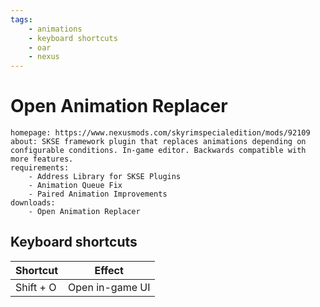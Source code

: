 ```yaml
---
tags:
    - animations
    - keyboard shortcuts
    - oar
    - nexus
---
```


# Open Animation Replacer

```project_info
homepage: https://www.nexusmods.com/skyrimspecialedition/mods/92109
about: SKSE framework plugin that replaces animations depending on configurable conditions. In-game editor. Backwards compatible with more features.
requirements:
    - Address Library for SKSE Plugins
    - Animation Queue Fix
    - Paired Animation Improvements
downloads:
    - Open Animation Replacer
```

## Keyboard shortcuts

| Shortcut | Effect |
|---|---|
| Shift + O | Open in-game UI |
